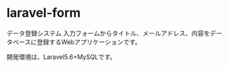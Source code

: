 # laravel-form
データ登録システム
入力フォームからタイトル、メールアドレス、内容をデータベースに登録するWebアプリケーションです。

開発環境は、Laravel5.6+MySQLです。

